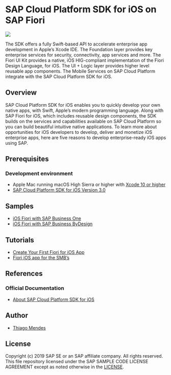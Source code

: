 # SAP Cloud Platform SDK for iOS on SAP Fiori
![](https://i.imgur.com/tryO1yc.png)

The SDK offers a fully Swift-based API to accelerate enterprise app development in Apple’s Xcode IDE. The Foundation layer provides key enterprise services for security, connectivity, app services and more. The Fiori UI Kit provides a native, iOS HIG-compliant implementation of the Fiori Design Language, for iOS. The UI + Logic layer provides higher level reusable app components. The Mobile Services on SAP Cloud Platform integrate with the SAP Cloud Platform SDK for iOS.

## Overview
SAP Cloud Platform SDK for iOS enables you to quickly develop your own native apps, with Swift, Apple’s modern programming language. Along with SAP Fiori for iOS, which includes reusable design components, the SDK builds on the services and capabilities available on SAP Cloud Platform so you can build beautiful intuitive native applications.
To learn more about opportunities for iOS developers to develop, deliver and monetize iOS enterprise apps, here are five reasons to develop enterprise-ready iOS apps using SAP.

## Prerequisites
### Development environment
* Apple Mac running macOS High Sierra or higher with [Xcode 10 or higher](https://apps.apple.com/es/app/xcode/id497799835?l=en&mt=12)
* [SAP Cloud Platform SDK for iOS Version 3.0](https://developers.sap.com/topics/cloud-platform-sdk-for-ios.html)

## Samples
* [iOS Fiori with SAP Business One](https://github.com/mendesthi/iOSFioriB1.git)
* [iOS Fiori with SAP Business ByDesign](https://github.com/mendesthi/iOSFioriByD.git)

## Tutorials
* [Create Your First Fiori for iOS App](https://developers.sap.com/tutorials/fiori-ios-scpms-teched18-02.html)
* [Fiori iOS app for the SMB’s](https://blogs.sap.com/2019/02/06/fiori-ios-app-for-the-smbs/)

## References
### Official Documentation
* [About SAP Cloud Platform SDK for iOS](https://help.sap.com/viewer/fc1a59c210d848babfb3f758a6f55cb1/3.0/en-US/fd75e25c98364517b493c08709c95786.html)

## Author
- [Thiago Mendes](https://twitter.com/mendesthix?lang=en-gb)

License
-------

Copyright (c) 2019 SAP SE or an SAP affiliate company. All rights reserved.
This file repository licensed under the SAP SAMPLE CODE LICENSE AGREEMENT except as noted otherwise in the [LICENSE](../LICENSE).
